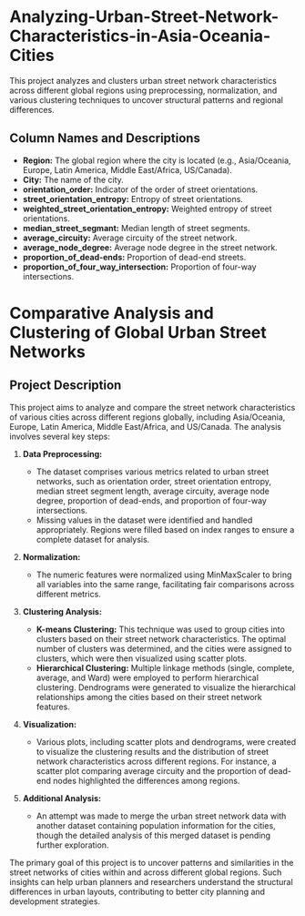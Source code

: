 # Analyzing-Urban-Street-Network-Characteristics-in-Asia-Oceania-Cities
This project analyzes and clusters urban street network characteristics across different global regions using preprocessing, normalization, and various clustering techniques to uncover structural patterns and regional differences.
## Column Names and Descriptions

- **Region:** The global region where the city is located (e.g., Asia/Oceania, Europe, Latin America, Middle East/Africa, US/Canada).
- **City:** The name of the city.
- **orientation_order:** Indicator of the order of street orientations.
- **street_orientation_entropy:** Entropy of street orientations.
- **weighted_street_orientation_entropy:** Weighted entropy of street orientations.
- **median_street_segmant:** Median length of street segments.
- **average_circuity:** Average circuity of the street network.
- **average_node_degree:** Average node degree in the street network.
- **proportion_of_dead-ends:** Proportion of dead-end streets.
- **proportion_of_four_way_intersection:** Proportion of four-way intersections.

# Comparative Analysis and Clustering of Global Urban Street Networks

## Project Description

This project aims to analyze and compare the street network characteristics of various cities across different regions globally, including Asia/Oceania, Europe, Latin America, Middle East/Africa, and US/Canada. The analysis involves several key steps:

1. **Data Preprocessing:**
   - The dataset comprises various metrics related to urban street networks, such as orientation order, street orientation entropy, median street segment length, average circuity, average node degree, proportion of dead-ends, and proportion of four-way intersections.
   - Missing values in the dataset were identified and handled appropriately. Regions were filled based on index ranges to ensure a complete dataset for analysis.

2. **Normalization:**
   - The numeric features were normalized using MinMaxScaler to bring all variables into the same range, facilitating fair comparisons across different metrics.

3. **Clustering Analysis:**
   - **K-means Clustering:** This technique was used to group cities into clusters based on their street network characteristics. The optimal number of clusters was determined, and the cities were assigned to clusters, which were then visualized using scatter plots.
   - **Hierarchical Clustering:** Multiple linkage methods (single, complete, average, and Ward) were employed to perform hierarchical clustering. Dendrograms were generated to visualize the hierarchical relationships among the cities based on their street network features.

4. **Visualization:**
   - Various plots, including scatter plots and dendrograms, were created to visualize the clustering results and the distribution of street network characteristics across different regions. For instance, a scatter plot comparing average circuity and the proportion of dead-end nodes highlighted the differences among regions.

5. **Additional Analysis:**
   - An attempt was made to merge the urban street network data with another dataset containing population information for the cities, though the detailed analysis of this merged dataset is pending further exploration.

The primary goal of this project is to uncover patterns and similarities in the street networks of cities within and across different global regions. Such insights can help urban planners and researchers understand the structural differences in urban layouts, contributing to better city planning and development strategies.
